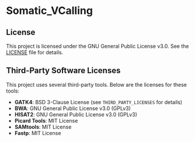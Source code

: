 # Somatic_VCalling
## License

This project is licensed under the GNU General Public License v3.0. See the [LICENSE](LICENSE) file for details.

## Third-Party Software Licenses

This project uses several third-party tools. Below are the licenses for these tools:

- **GATK4**: BSD 3-Clause License (see `THIRD_PARTY_LICENSES` for details)
- **BWA**: GNU General Public License v3.0 (GPLv3)
- **HISAT2**: GNU General Public License v3.0 (GPLv3)
- **Picard Tools**: MIT License
- **SAMtools**: MIT License
- **Fastp**: MIT License

